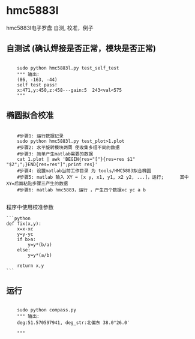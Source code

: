 # hmc5883l
hmc5883l电子罗盘  自测, 校准，例子


## 自测试 (确认焊接是否正常，模块是否正常)
```shell
	
	sudo python hmc5883l.py test_self_test
	""" 输出:
	(86, -163, -44)
	self test pass!
	x:471,y:450,z:458---gain:5  243<val<575
	"""
```

## 椭圆拟合校准

```shell
	
	#步骤1: 运行数据记录
	sudo python hmc5883l.py test_plot>1.plot
	#步骤2: 水平旋转模块两周 使收集多组不同的数据
	#步骤3: 简单产生matlab需要的数据
	cat 1.plot | awk 'BEGIN{res="["}{res=res $1" "$2";";}END{res=res"]";print res}'
	#步骤4: 设置matlab当前工作目录 为 tools/HMC5883拟合椭圆
	#步骤5: matlab 输入 XY = [x y, x1, y1, x2 y2, ...]，运行;      其中XY=后面粘贴步骤三产生的数据
	#步骤6: matlab hmc5883，运行 ，产生四个数据xc yc a b
	
```

程序中使用校准参数

	```python
	def fix(x,y):
		x=x-xc 
		y=y-yc
		if b>a: 
	   		y=y*(b/a)
		else:
	   		y=y*(a/b) 
			
		return x,y
	```

## 运行
```shell
	
	sudo python compass.py
	""" 输出:
	deg:51.570597941, deg_str:北偏东 38.0°26.0′

	"""
```